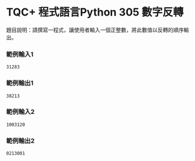 # TQC+ 程式語言Python 305 數字反轉
題目說明：請撰寫一程式，讓使用者輸入一個正整數，將此數值以反轉的順序輸出。
### 範例輸入1
```shell
31283
```
### 範例輸出1
```shell
38213
```
### 範例輸入2
```shell
1003120
```
### 範例輸出2
```shell
0213001
```
